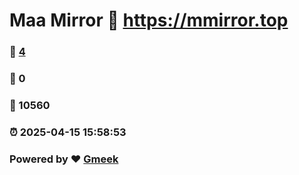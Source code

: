 # Maa Mirror :link: https://mmirror.top 
### :page_facing_up: [4](https://mmirror.top/tag.html) 
### :speech_balloon: 0 
### :hibiscus: 10560 
### :alarm_clock: 2025-04-15 15:58:53 
### Powered by :heart: [Gmeek](https://github.com/Meekdai/Gmeek)
